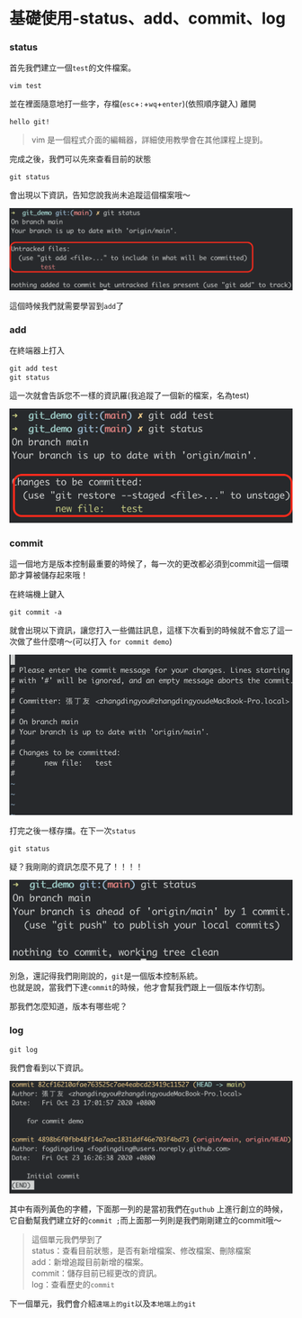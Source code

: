 # 基礎使用-status、add、commit、log

### status

首先我們建立一個`test`的文件檔案。

```text
vim test
```

並在裡面隨意地打一些字，存檔\(`esc`+`:`+`wq`+`enter`\)\(依照順序鍵入\) 離開

```text
hello git!
```

> vim 是一個程式介面的編輯器，詳細使用教學會在其他課程上提到。

完成之後，我們可以先來查看目前的狀態

```text
git status
```

會出現以下資訊，告知您說我尚未追蹤這個檔案哦～

![](../../.gitbook/assets/jie-tu-20201023-xia-wu-4.57.30.png)

這個時候我們就需要學習到`add`了

### add

在終端器上打入

```text
git add test
git status
```

 這一次就會告訴您不一樣的資訊羅\(我追蹤了一個新的檔案，名為test\)

![](../../.gitbook/assets/jie-tu-20201023-xia-wu-4.59.35.png)

### commit

這一個地方是版本控制最重要的時候了，每一次的更改都必須到commit這一個環節才算被儲存起來哦！

在終端機上鍵入

```text
git commit -a
```

就會出現以下資訊，讓您打入一些備註訊息，這樣下次看到的時候就不會忘了這一次做了些什麼唷～\(可以打入 `for commit demo`\)

![](../../.gitbook/assets/jie-tu-20201023-xia-wu-5.02.06.png)

打完之後一樣存擋。在下一次`status`

```text
git status
```

疑？我剛剛的資訊怎麼不見了！！！！

![](../../.gitbook/assets/jie-tu-20201023-xia-wu-5.03.37.png)

別急，還記得我們剛剛說的，`git`是一個版本控制系統。  
也就是說，當我們下達`commit`的時候，他才會幫我們跟上一個版本作切割。

那我們怎麼知道，版本有哪些呢？

### log

```text
git log
```

我們會看到以下資訊。

![](../../.gitbook/assets/jie-tu-20201023-xia-wu-5.05.59.png)

其中有兩列黃色的字體，下面那一列的是當初我們在`guthub` 上進行創立的時候，它自動幫我們建立好的`commit ;`而上面那一列則是我們剛剛建立的commit哦～



> 這個單元我們學到了  
> status：查看目前狀態，是否有新增檔案、修改檔案、刪除檔案  
> add：新增追蹤目前新增的檔案。  
> commit：儲存目前已經更改的資訊。  
> log：查看歷史的`commit`

下一個單元，我們會介紹`遠端上的git`以及`本地端上的git`





